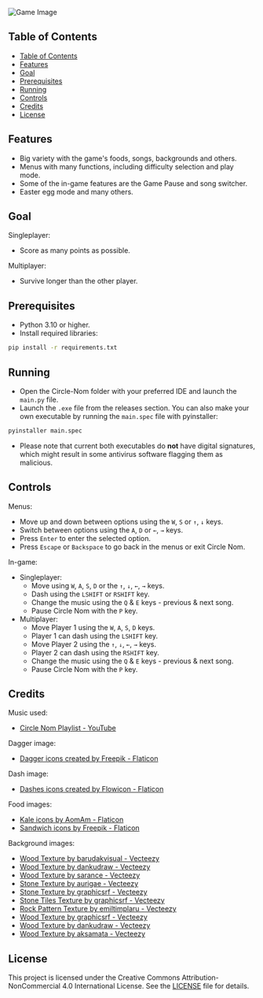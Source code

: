 ![Game Image](others/readme_image_1.png)

## Table of Contents

- [Table of Contents](#table-of-contents)
- [Features](#features)
- [Goal](#goal)
- [Prerequisites](#prerequisites)
- [Running](#running)
- [Controls](#controls)
- [Credits](#credits)
- [License](#license)

## Features

- Big variety with the game's foods, songs, backgrounds and others.
- Menus with many functions, including difficulty selection and play mode.
- Some of the in-game features are the Game Pause and song switcher. 
- Easter egg mode and many others.

## Goal

Singleplayer:
- Score as many points as possible.

Multiplayer:
- Survive longer than the other player.

## Prerequisites

- Python 3.10 or higher.
- Install required libraries:
```bash
pip install -r requirements.txt
```

## Running

- Open the Circle-Nom folder with your preferred IDE and launch the `main.py` file.
- Launch the `.exe` file from the releases section. You can also make your own executable by running the `main.spec` file with pyinstaller:
```bash
pyinstaller main.spec
```
- Please note that current both executables do **not** have digital signatures, which might result in some antivirus software flagging them as malicious.

## Controls

Menus:
- Move up and down between options using the `W`, `S` or `↑`, `↓` keys.
- Switch between options using the `A`, `D` or `←`, `→` keys.
- Press `Enter` to enter the selected option.
- Press `Escape` or `Backspace` to go back in the menus or exit Circle Nom.

In-game:
- Singleplayer:
    - Move using `W`, `A`, `S`, `D` or the `↑`, `↓`, `←`, `→` keys.
    - Dash using the `LSHIFT` or `RSHIFT` key.
    - Change the music using the `Q` & `E` keys - previous & next song.
    - Pause Circle Nom with the `P` key.
- Multiplayer:
    - Move Player 1 using the `W`, `A`, `S`, `D` keys.
    - Player 1 can dash using the `LSHIFT` key.
    - Move Player 2 using the `↑`, `↓`, `←`, `→` keys.
    - Player 2 can dash using the `RSHIFT` key.
    - Change the music using the `Q` & `E` keys - previous & next song.
    - Pause Circle Nom with the `P` key.

## Credits

Music used:
- [Circle Nom Playlist - YouTube](https://youtube.com/playlist?list=PLXh2LnVpYeGshiAfckrBB0CvswgWv08WY&si=fghVy5HBqIqqJyV8)

Dagger image:
- [Dagger icons created by Freepik - Flaticon](https://www.flaticon.com/free-icons/dagger)

Dash image:
- [Dashes icons created by Flowicon - Flaticon](https://www.flaticon.com/free-icons/dashes)

Food images:
- [Kale icons by AomAm - Flaticon](https://www.flaticon.com/free-icons/kale)
- [Sandwich icons by Freepik - Flaticon](https://www.flaticon.com/free-icons/sandwich)

Background images:
- [Wood Texture by barudakvisual - Vecteezy](https://www.vecteezy.com/vector-art/2173386-wood-texture-background)
- [Wood Texture by dankudraw - Vecteezy](https://www.vecteezy.com/vector-art/3343397-wood-texture-background)
- [Wood Texture by sarance - Vecteezy](https://www.vecteezy.com/vector-art/3157015-wood-texture-background)
- [Stone Texture by aurigae - Vecteezy](https://www.vecteezy.com/vector-art/10826187-stone-texture-background-best-for-building-material)
- [Stone Texture by graphicsrf - Vecteezy](https://www.vecteezy.com/vector-art/447228-a-wall-made-of-stone)
- [Stone Tiles Texture by graphicsrf - Vecteezy](https://www.vecteezy.com/vector-art/3678912-stone-tiles-texture-in-cartoon-style)
- [Rock Pattern Texture by emiltimplaru - Vecteezy](https://www.vecteezy.com/vector-art/1838118-rock-seamless-pattern-vector-design-illustration)
- [Wood Texture by graphicsrf - Vecteezy](https://www.vecteezy.com/vector-art/360422-texture)
- [Wood Texture by dankudraw - Vecteezy](https://www.vecteezy.com/vector-art/2193057-wood-texture-background)
- [Wood Texture by aksamata - Vecteezy](https://www.vecteezy.com/vector-art/3380195-old-wood-plank-background)

## License

This project is licensed under the Creative Commons Attribution-NonCommercial 4.0 International License. See the [LICENSE](./LICENSE) file for details.